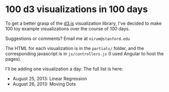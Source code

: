 # 100 d3 visualizations in 100 days

To get a better grasp of the [d3.js](http://www.d3js.org/) visualization library, I've decided to make 100 toy example visualizations over the course of 100 days.

Suggestions or comments? Email me at `nirum@stanford.edu`

The HTML for each visualization is in the `partials/` folder, and the corresponding javascript is in `js/controllers.js` (I used Angular to host the pages).

I'll be adding one visualization a day. The full list is here:
- August 25, 2013: Linear Regression
- August 26, 2013: Moving Dots
